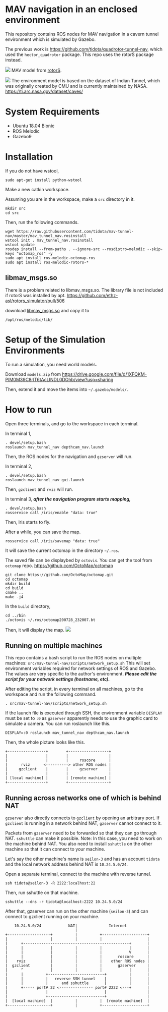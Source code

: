 # MAV navigation in an enclosed environment

This repository contains ROS nodes for MAV navigation in a cavern tunnel environment
which is simulated by Gazebo.

The previous work is https://github.com/tidota/quadrotor-tunnel-nav, which used
the `hector_quadrotor` package.
This repo uses the rotorS package instead.

![](./img/drone.jpg)
MAV model from [rotorS](https://github.com/ethz-asl/rotors_simulator).

![](./img/gazebo_rviz.png)
The environment model is based on the dataset of Indian Tunnel, which was originally created by CMU and is currently maintained by NASA.
https://ti.arc.nasa.gov/dataset/caves/

# System Requirements

- Ubuntu 18.04 Bionic
- ROS Melodic
- Gazebo9

# Installation

If you do not have wstool,
```
sudo apt-get install python-wstool
```

Make a new catkin workspace.

Assuming you are in the workspace, make a `src` directory in it.
```
mkdir src
cd src
```

Then, run the following commands.
```
wget https://raw.githubusercontent.com/tidota/mav-tunnel-nav/master/mav_tunnel_nav.rosinstall
wstool init . mav_tunnel_nav.rosinstall
wstool update
rosdep install --from-paths . --ignore-src --rosdistro=melodic --skip-keys "octomap_ros" -y
sudo apt install ros-melodic-octomap-ros
sudo apt install ros-melodic-rotors-*
```

## libmav_msgs.so
There is a problem related to libmav_msgs.so. The library file is not included if rotorS was installed by apt.
https://github.com/ethz-asl/rotors_simulator/pull/506

download [libmav_msgs.so](https://drive.google.com/open?id=1VtutTPUiwGTCpCeF32B7m4G2noUGp75N) and copy it to

```
/opt/ros/melodic/lib/
```

# Setup of the Simulation Environments

To run a simulation, you need world models.

Download `models.zip` from https://drive.google.com/file/d/1XFQKM-PIM0M39C8rlT6tAcLINDL0DOhb/view?usp=sharing

Then, extend it and move the items into `~/.gazebo/models/`.

# How to run
Open three terminals, and go to the workspace in each terminal.

In terminal 1,
```
. devel/setup.bash
roslaunch mav_tunnel_nav depthcam_nav.launch
```
Then, the ROS nodes for the navigation and `gzserver` will run.

In terminal 2,
```
. devel/setup.bash
roslaunch mav_tunnel_nav gui.launch
```
Then, `gzclient` and `rviz` will run.

In terminal 3, ***after the navigation program starts mapping,***
```
. devel/setup.bash
rosservice call /iris/enable "data: true"
```
Then, Iris starts to fly.

After a while, you can save the map.
```
rosservice call /iris/savemap "data: true"
```
It will save the current octomap in the directory `~/.ros`.

The saved file can be displaybed by `octovis`.
You can get the tool from `octomap` repo.
https://github.com/OctoMap/octomap
```
git clone https://github.com/OctoMap/octomap.git
cd octomap
mkdir build
cd build
cmake ..
make -j4
```
In the `build` directory,
```
cd ../bin
./octovis ~/.ros/octomap200728_232007.bt
```
Then, it will display the map.
![](./img/octovis.png)

## Running on multiple machines
This repo contains a bash script to run the ROS nodes on multiple machines:
`src/mav-tunnel-nav/scripts/network_setup.sh`
This will set environment variables required for network settings of ROS and
Gazebo.
The values are very specific to the author's environment. ***Please edit the
script for your network settings (hostname, etc).***

After editing the script,
in every terminal on all machines, go to the workspace and run the following
command.
```
. src/mav-tunnel-nav/scripts/network_setup.sh
```

If the launch file is executed through SSH, the environment variable `DISPLAY`
must be set to `:0` as `gzserver` apparently needs to use the graphic card to
simulate a camera. You can run roslaunch like this.
```
DISPLAY=:0 roslaunch mav_tunnel_nav depthcam_nav.launch
```
Then, the whole picture looks like this.
```
+-----------------+        +------------------+
|                 |        |                  |
|                 |        |     roscore      |
|      rviz      <----------> other ROS nodes |
|     gzclient    |        |     gzserver     |
|                 |        |                  |
| [local machine] |        | [remote machine] |
+-----------------+        +------------------+
```

## Running across networks one of which is behind NAT
`gzserver` also directly connects to `gzclient` by opening an arbitrary port.
If `gzclient` is running in a network behind NAT, `gzserver` cannot connect to
it.

Packets from `gzserver` need to be forwarded so that they can go through NAT.
`sshuttle` can make it possible.
Note: In this case, you need to work on the machine behind NAT. You also need to
install `sshuttle` on the other machine so that it can connect to your machine.

Let's say the other machine's name is `seilon-3` and has an account `tidota` and
the local network address behind NAT is `10.24.5.0/24`.

Open a separate terminal, connect to the machine with reverse tunnel.
```
ssh tidota@seilon-3 -R 2222:localhost:22
```
Then, run sshuttle on that machine.
```
sshuttle --dns -r tidota@localhost:2222 10.24.5.0/24
```

After that, gzserver can run on the other machine (`seilon-3`) and can connect
to gzclient running on your machine.
```
    10.24.5.0/24            NAT|              Internet
                               |
+-------------------+          |          +--------------------+
|                   |          |          |                    |
|      +-----------------------------------------------+       |
|      |            |          |          |            |       |
|      |            |          |          |            V       |
|      |            |          |          |       roscore      |
|    rviz           |          |          |    other ROS nodes |
|  gzclient         |          |          |       gzserver     |
|      ^            |          |          |            |       |
|      |          +-------------------------+          |       |
|      |          |   reverse SSH tunnel    |          |       |
|      |          |      and sshuttle       |          |       |
|      +----- port# 22 <--------------- port# 2222 <---+       |
|                 |                         |                  |
|                 +-------------------------+                  |
|  [local machine]  |          |          |  [remote machine]  |
+-------------------+          |          +--------------------+
```
